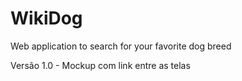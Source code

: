 # WikiDog
Web application to search for your favorite dog breed

Versão 1.0 - Mockup com link entre as telas